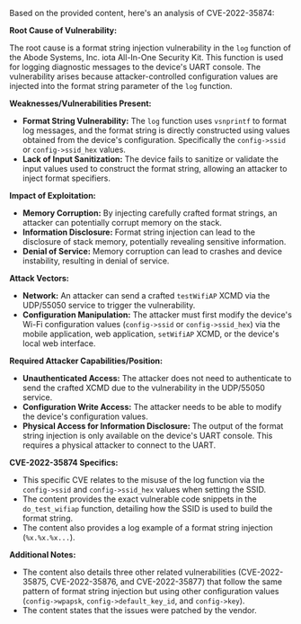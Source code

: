 Based on the provided content, here's an analysis of CVE-2022-35874:

**Root Cause of Vulnerability:**

The root cause is a format string injection vulnerability in the `log` function of the Abode Systems, Inc. iota All-In-One Security Kit. This function is used for logging diagnostic messages to the device's UART console. The vulnerability arises because attacker-controlled configuration values are injected into the format string parameter of the `log` function.

**Weaknesses/Vulnerabilities Present:**

*   **Format String Vulnerability:** The `log` function uses `vsnprintf` to format log messages, and the format string is directly constructed using values obtained from the device's configuration. Specifically the `config->ssid` or `config->ssid_hex` values.
*   **Lack of Input Sanitization:** The device fails to sanitize or validate the input values used to construct the format string, allowing an attacker to inject format specifiers.

**Impact of Exploitation:**

*   **Memory Corruption:** By injecting carefully crafted format strings, an attacker can potentially corrupt memory on the stack.
*   **Information Disclosure:** Format string injection can lead to the disclosure of stack memory, potentially revealing sensitive information.
*  **Denial of Service:** Memory corruption can lead to crashes and device instability, resulting in denial of service.

**Attack Vectors:**

*   **Network:** An attacker can send a crafted `testWifiAP` XCMD via the UDP/55050 service to trigger the vulnerability.
*   **Configuration Manipulation:** The attacker must first modify the device's Wi-Fi configuration values (`config->ssid` or `config->ssid_hex`) via the mobile application, web application, `setWifiAP` XCMD, or the device's local web interface.

**Required Attacker Capabilities/Position:**

*   **Unauthenticated Access:** The attacker does not need to authenticate to send the crafted XCMD due to the vulnerability in the UDP/55050 service.
*   **Configuration Write Access:** The attacker needs to be able to modify the device's configuration values.
*   **Physical Access for Information Disclosure:** The output of the format string injection is only available on the device's UART console. This requires a physical attacker to connect to the UART.

**CVE-2022-35874 Specifics:**

*   This specific CVE relates to the misuse of the log function via the `config->ssid` and `config->ssid_hex` values when setting the SSID.
*   The content provides the exact vulnerable code snippets in the `do_test_wifiap` function, detailing how the SSID is used to build the format string.
*   The content also provides a log example of a format string injection (`%x.%x.%x...`).

**Additional Notes:**

*   The content also details three other related vulnerabilities (CVE-2022-35875, CVE-2022-35876, and CVE-2022-35877) that follow the same pattern of format string injection but using other configuration values (`config->wpapsk`, `config->default_key_id`, and `config->key`).
*   The content states that the issues were patched by the vendor.
